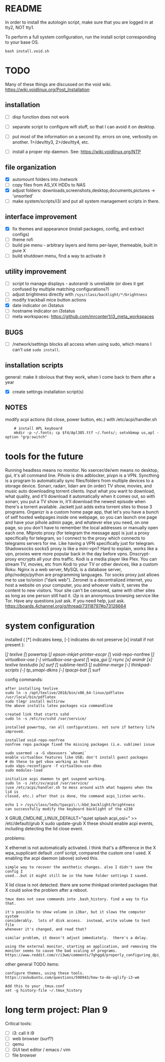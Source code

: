 # README

In order to install the autologin script, make sure that you are logged in at
tty2, NOT tty1.  

To perform a full system configuration, run the install script corresponding to your base OS.  

    bash install.void.sh

# TODO

Many of these things are discussed on the void wiki. 
https://wiki.voidlinux.org/Post_Installation

## installation
- [ ] disp function does not work
- [ ] separate script to configure wifi stuff, so that I can avoid it on desktop.
- [ ] put most of the information on a second tty.  errors on one, verbosity on 
    another.  1>/dev/tty3, 2>/dev/tty4, etc.
- [ ] install a proper ntp daemon. See: https://wiki.voidlinux.org/NTP


## file organization
- [X] automount folders into /network
- [ ] copy files from AS_VX HDDs to NAS
- [X] adjust folders: downloads,screenshots,desktop,documents,pictures -> 'unsorted'
- [ ] make system/scripts/i3/ and put all system management scripts in there.

## interface improvement
- [X] fix themes and appearance (install packages, config, and extract configs)
- [ ] theme rofi
- [ ] build pie menu - arbitrary layers and items per-layer, themeable, built in pure X
- [ ] build shutdown menu, find a way to activate it

## utility improvement
- [ ] script to manage displays - autorandr is unreliable (or does it get confused by multiple matching configurations?)
- [ ] adjust brightness directly with `/sys/class/backlight/*/brightness`
- [ ] modify trackball mice button actions
- [X] date indicator on i3status
- [ ] hostname indicator on i3status
- [ ] meta workspaces: https://github.com/mrconter1/i3_meta_workspaces

## BUGS

- [ ] /network/settings blocks all access when using sudo, which means I can't use `sudo install`.

## installation scripts
general: make it obvious that they work, when I come back to them after a year
- [X] create settings installation script(s)

## NOTES

modify acpi actions (lid close, power button, etc.) with /etc/acpi/handler.sh

		# install APL keyboard
		mkdir -p ~/.fonts; cp $fd/Apl385.ttf ~/.fonts/; setxkbmap us,apl -option "grp:switch"

# tools for the future

Running headless means no monitor. No xsercer/de/wm means no desktop, gui, it's all command line. Pihole is dns adblocker, pivpn is a VPN. Syncthing is a program to automatically sync files/folders from multiple devices to a storage device. Sonarr, radarr, lidarr are (in order) TV show, movies, and music auto downloading torrent clients. Input what you want to download, what quality, and it'll download it automatically when it comes out, so with sonarr, you put a TV show in, it'll download the newest episode when there's a torrent available. Jackett just adds extra torrent sites to those 3 programs. Organizr is a custom home page app, that let's you have a bunch of self hosted webpages inside one webpage, so you can launch one page and have your pihole admin page, and whatever else you need, on one page, so you don't have to remember the local addresses or manually open each one. Mtproto proxy (for telegram the message app) is just a proxy specifically for telegram, so I connect to the proxy which connects to telegrams servers for me. Like having a VPN specifically just for telegram. Shadowsocks socks5 proxy is like a mini-vpn? Hard to explain, works like a vpn, proxies were more popular back in the day before vpns. Dnscrypt-proxy encrypts all your dns traffic. Kodi is a media player like Plex. You can stream TV, movies, etc from Kodi to your TV or other devices, like a custom Roku. Nginx is a web server, MySQL is a database server, php/nodejs/python are programming languages. Tor socks proxy just allows me to use to/onion ("dark web"). Zeronet is a decentralized internet, you host a website on your computer, you and whoever visits it, serves the content to new visitors. Your site can't be censored, same with other sites as long as one person still had it. i2p is an anonymous browsing service like Tor. Have any questions just ask. If you need help, just ask.
https://boards.4channel.org/g/thread/73118797#p73126664

# system configuration

installed
(
    [*] indicates keep,
    [-] indicates do not preserve
    [x] install if not present
):

[*] texlive
[*] powertop
[*] epson-inkjet-printer-escpr
[*] void-repo-nonfree
[*] virtualbox-ose
[-] virtualbox-ose-guest
[*] wpa_gui
[*] rsync
[x] arandr
[x] texlive texstudio
[x] surf
[*] sublime-text3
[*] sublime-merge
[-] thinkpad-scripts
[-] tp_smapi-dkms
[-] tpacpi-bat
[*] surf

config commands:

    after installing texlive
    sudo ln -s /opt/texlive/2018/bin/x86_64-linux/pdflatex /usr/local/bin/pdflatex
    sudo tlmgr install multirow
    the above installs latex packages via commandline

    created link that starts sshd
    sudo ln -s /etc/sv/sshd /var/service/

    installed powertop, ran all configurations. not sure if battery life improved.

    installed void-repo-nonfree
    nonfree repo package fixed the missing packages (i.e. sublime) issue

    sudo usermod -a -G vboxusers `whoami`
    enable virtualbox features like USB; don't install guest packages
    # do these to get vbox working as host
    sudo xbps-reconfigure -f virtualbox-ose-dkms
    sudo modules-load

    initialize acpi daemon to get suspend working.
    sudo ln -s /etc/sv/acpid /var/service/
    (use /etc/acpi/handler.sh to mess around with what happens when the lid is
    closed, etc.) after that is done, the command acpi_listen works.

    echo 1 > /sys/class/leds/tpacpi\:\:kbd_backlight/brightness
    can successfully modify the keyboard backlight of the x230

X   GRUB_CMDLINE_LINUX_DEFAULT="quiet splash acpi_osi=" >> /etc/default/grub
X   sudo update-grub
X   these should enable acpi events, including detecting the lid close event.                

problems:

X   ethernet is not automatically activated. I think that's a difference in the
X   wpa_supplicant default .conf script, compared the custom one I used.
X   enabling the acpi daemon (above) solved this.

    simple way to recover the aesthetic changes. also I didn't save the config I
    used...but it might still be in the home folder settings I saved.

X   lid close is not detected. there are some thinkpad oriented packages that
X   could solve the problem after a reboot.

    tmux does not save commands into .bash_history. find a way to fix that.

    it's possible to show volume in i3bar, but it slows the computer system
    considerably.  lots of disk access.  instead, write volume to text file
    whenever it's changed, and read that?

    similar problem, it doesn't adjust immediately.  there's a delay.

    using the external monitor, starting an application, and removing the
    monitor seems to cause the bad scaling of programs.
    https://www.reddit.com/r/i3wm/comments/7ghggd/properly_configuring_dpi_and_scaling_when_using_i3/


other general TODO items:

    configure themes, using these tools.
    https://askubuntu.com/questions/598943/how-to-de-uglify-i3-wm

    Add this to your .tmux.conf
    set -g history-file ~/.tmux_history

# long term project: Plan 9

Critical tools:
- [ ] i3: call it i9
- [ ] web browser (surf?)
- [ ] qemu
- [ ] GUI text editor / emacs / vim
- [ ] file browser
